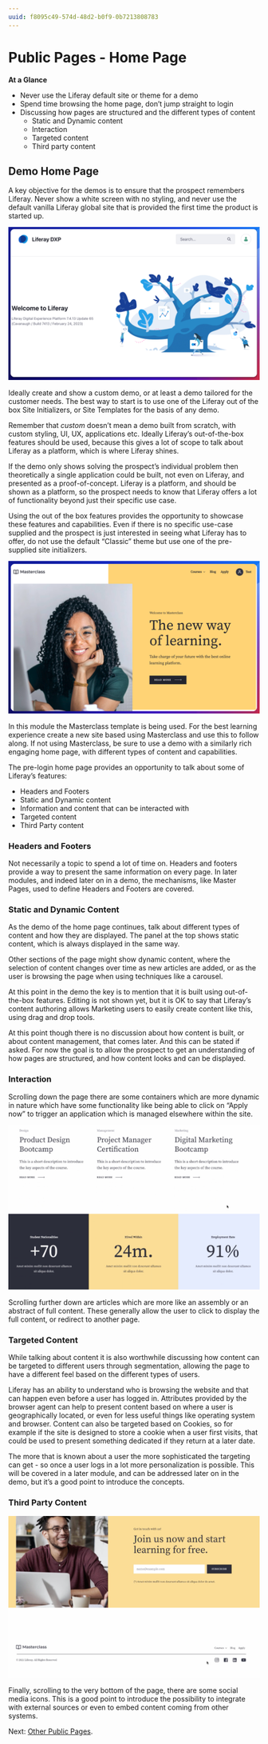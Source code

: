 ```yaml
---
uuid: f8095c49-574d-48d2-b0f9-0b7213808783
---
```


# Public Pages - Home Page

**At a Glance**

* Never use the Liferay default site or theme for a demo
* Spend time browsing the home page, don’t jump straight to login
* Discussing how pages are structured and the different types of content
  * Static and Dynamic content
  * Interaction
  * Targeted content
  * Third party content

## Demo Home Page

A key objective for the demos is to ensure that the prospect remembers Liferay. Never show a white screen with no styling, and never use the default vanilla Liferay global site that is provided the first time the product is started up.

![Generic Liferay DXP home page.](./demo-home-page/images/01.png)

Ideally create and show a custom demo, or at least a demo tailored for the customer needs. The best way to start is to use one of the Liferay out of the box Site Initializers, or Site Templates for the basis of any demo.

Remember that _custom_ doesn’t mean a demo built from scratch, with custom styling, UI, UX, applications etc. Ideally Liferay’s out-of-the-box features should be used, because this gives a lot of scope to talk about Liferay as a platform, which is where Liferay shines. 

If the demo only shows solving the prospect’s individual problem then theoretically a single application could be built, not even on Liferay, and presented as a proof-of-concept. Liferay is a platform, and should be shown as a platform, so the prospect needs to know that Liferay offers a lot of functionality beyond just their specific use case. 

Using the out of the box features provides the opportunity to showcase these features and capabilities. Even if there is no specific use-case supplied and the prospect is just interested in seeing what Liferay has to offer, do not use the default “Classic” theme but use one of the pre-supplied site initializers.

![Masterclass site initializer home page.](./demo-home-page/images/02.png)

In this module the Masterclass template is being used. For the best learning experience create a new site based using Masterclass and use this to follow along. If not using Masterclass, be sure to use a demo with a similarly rich engaging home page, with different types of content and capabilities.

The pre-login home page provides an opportunity to talk about some of Liferay’s features:

* Headers and Footers
* Static and Dynamic content
* Information and content that can be interacted with
* Targeted content
* Third Party content

### Headers and Footers

Not necessarily a topic to spend a lot of time on. Headers and footers provide a way to present the same information on every page. In later modules, and indeed later on in a demo, the mechanisms, like Master Pages, used to define Headers and Footers are covered.

### Static and Dynamic Content

As the demo of the home page continues, talk about different types of content and how they are displayed. The panel at the top shows static content, which is always displayed in the same way.

Other sections of the page might show dynamic content, where the selection of content changes over time as new articles are added, or as the user is browsing the page when using techniques like a carousel.

At this point in the demo the key is to mention that it is built using out-of-the-box features. Editing is not shown yet, but it is OK to say that Liferay’s content authoring allows Marketing users to easily create content like this, using drag and drop tools.

At this point though there is no discussion about how content is built, or about content management, that comes later. And this can be stated if asked. For now the goal is to allow the prospect to get an understanding of how pages are structured, and how content looks and can be displayed.

### Interaction

Scrolling down the page there are some containers which are more dynamic in nature which have some functionality like being able to click on “Apply now” to trigger an application which is managed elsewhere within the site. 

![The Masterclass home page presents dynamic content in containers, along with content that users can interact with.](./demo-home-page/images/03.png)

Scrolling further down are articles which are more like an assembly or an abstract of full content. These generally allow the user to click to display the full content, or redirect to another page.

### Targeted Content

While talking about content it is also worthwhile discussing how content can be targeted to different users through segmentation, allowing the page to have a different feel based on the different types of users.

Liferay has an ability to understand who is browsing the website and that can happen even before a user has logged in. Attributes provided by the browser agent can help to present content based on where a user is geographically located, or even for less useful things like operating system and browser. Content can also be targeted based on Cookies, so for example if the site is designed to store a cookie when a user first visits, that could be used to present something dedicated if they return at a later date.

The more that is known about a user the more sophisticated the targeting can get - so once a user logs in a lot more personalization is possible. This will be covered in a later module, and can be addressed later on in the demo, but it’s a good point to introduce the concepts.

### Third Party Content

![The Masterclass home page incorporates external content in the form of Social Media icons.](./demo-home-page/images/04.png)

Finally, scrolling to the very bottom of the page, there are some social media icons. This is a good point to introduce the possibility to integrate with external sources or even to embed content coming from other systems.

Next: [Other Public Pages](./other-public-pages.md).
